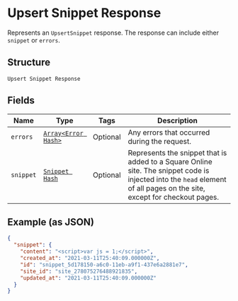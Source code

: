 
# Upsert Snippet Response

Represents an `UpsertSnippet` response. The response can include either `snippet` or `errors`.

## Structure

`Upsert Snippet Response`

## Fields

| Name | Type | Tags | Description |
|  --- | --- | --- | --- |
| `errors` | [`Array<Error Hash>`](/doc/models/error.md) | Optional | Any errors that occurred during the request. |
| `snippet` | [`Snippet Hash`](/doc/models/snippet.md) | Optional | Represents the snippet that is added to a Square Online site. The snippet code is injected into the `head` element of all pages on the site, except for checkout pages. |

## Example (as JSON)

```json
{
  "snippet": {
    "content": "<script>var js = 1;</script>",
    "created_at": "2021-03-11T25:40:09.000000Z",
    "id": "snippet_5d178150-a6c0-11eb-a9f1-437e6a2881e7",
    "site_id": "site_278075276488921835",
    "updated_at": "2021-03-11T25:40:09.000000Z"
  }
}
```

